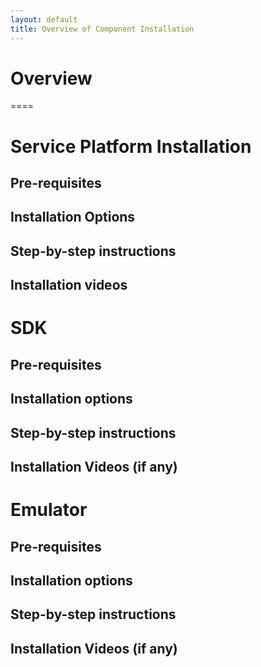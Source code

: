 ```yaml
---
layout: default
title: Overview of Component Installation 
---
```


# Overview 
====

<!-- 

  4.4 4. Installation (Dario)
      4.4.1 4.1 General instructions and main steps
--> 
# Service Platform Installation

## Pre-requisites 

## Installation Options 

## Step-by-step instructions 

## Installation videos 

# SDK

## Pre-requisites

## Installation options

## Step-by-step instructions 

## Installation Videos (if any)

# Emulator 

## Pre-requisites

## Installation options

## Step-by-step instructions 

## Installation Videos (if any)